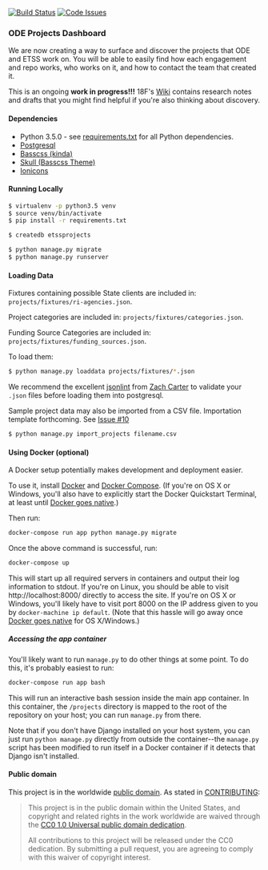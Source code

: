 [![Build Status](https://travis-ci.org/401ode/projects.svg?branch=master)](https://travis-ci.org/401ode/projects) [![Code Issues](https://www.quantifiedcode.com/api/v1/project/0b2fd3572fb44990bb749c292762242c/badge.svg)](https://www.quantifiedcode.com/app/project/0b2fd3572fb44990bb749c292762242c)

### ODE Projects Dashboard

We are now creating a way to surface and discover the projects that ODE and ETSS work on. You will be able to easily find how each engagement and repo works, who works on it, and how to contact the team that created it.

This is an ongoing **work in progress!!!** 18F's [Wiki](https://github.com/18F/projects/wiki) contains research notes and drafts that you might find helpful if you're also thinking about discovery.

#### Dependencies

- Python 3.5.0 - see [requirements.txt](/blob/master/requirements.txt) for all Python dependencies.
- [Postgresql](http://www.postgresql.org/download/)
- [Basscss (kinda)](http://www.basscss.com/)
- [Skull (Basscss Theme)](http://www.basscss.com/skull/)
- [Ionicons](http://ionicons.com/)

#### Running Locally

```sh
$ virtualenv -p python3.5 venv
$ source venv/bin/activate
$ pip install -r requirements.txt

$ createdb etssprojects

$ python manage.py migrate
$ python manage.py runserver
```

#### Loading Data

Fixtures containing possible State clients are included in: `projects/fixtures/ri-agencies.json`.

Project categories are included in: `projects/fixtures/categories.json`. 

Funding Source Categories are included in: `projects/fixtures/funding_sources.json`.

To load them: 

```sh
$ python manage.py loaddata projects/fixtures/*.json
```

We recommend the excellent [jsonlint](https://github.com/zaach/jsonlint) from [Zach Carter](https://github.com/zaach) to validate your `.json` files before loading them into postgresql.


Sample project data may also be imported from a CSV file. Importation template forthcoming. See [Issue #10](https://github.com/401ode/projects/issues/10)


```sh
$ python manage.py import_projects filename.csv
```

#### Using Docker (optional)

A Docker setup potentially makes development and deployment easier.

To use it, install [Docker][] and [Docker Compose][]. (If you're on OS X or
Windows, you'll also have to explicitly start the Docker Quickstart Terminal,
at least until [Docker goes native][].)

Then run:

```sh
docker-compose run app python manage.py migrate
```

Once the above command is successful, run:

```sh
docker-compose up
```

This will start up all required servers in containers and output their
log information to stdout. If you're on Linux, you should be able
to visit http://localhost:8000/ directly to access the site. If you're on
OS X or Windows, you'll likely have to visit port 8000 on the IP
address given to you by `docker-machine ip default`. (Note that this
hassle will go away once [Docker goes native][] for OS X/Windows.)

##### Accessing the app container

You'll likely want to run `manage.py` to do other things at some point.
To do this, it's probably easiest to run:

```sh
docker-compose run app bash
```

This will run an interactive bash session inside the main app container.
In this container, the `/projects` directory is mapped to the root of
the repository on your host; you can run `manage.py` from there.

Note that if you don't have Django installed on your host system, you
can just run `python manage.py` directly from outside the container--the
`manage.py` script has been modified to run itself in a Docker container
if it detects that Django isn't installed.

[Docker]: https://www.docker.com/
[Docker Compose]: https://docs.docker.com/compose/
[Docker goes native]: https://blog.docker.com/2016/03/docker-for-mac-windows-beta/

#### Public domain

This project is in the worldwide [public domain](LICENSE.md).   As stated in [CONTRIBUTING](CONTRIBUTING.md):

> This project is in the public domain within   the United States, and copyright and related rights in the work worldwide are waived through   the [CC0 1.0 Universal public domain dedication](https://creativecommons.org/publicdomain/zero/1.0/).  
>
> All contributions to this project will be released under the CC0 dedication. By submitting a   pull request, you are agreeing to comply with this waiver of copyright interest.

